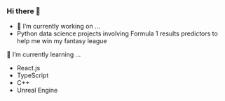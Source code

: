 ### Hi there 👋

- 🔭 I’m currently working on ...
- Python data science projects involving Formula 1 results predictors to help me win my fantasy league
  
🌱 I’m currently learning ...
- React.js
- TypeScript
- C++
- Unreal Engine

<!--
**bwilton93/bwilton93** is a ✨ _special_ ✨ repository because its `README.md` (this file) appears on your GitHub profile.

Here are some ideas to get you started:

- 👯 I’m looking to collaborate on ...
- 🤔 I’m looking for help with ...
- 💬 Ask me about ...
- 📫 How to reach me: ...
- 😄 Pronouns: ...
- ⚡ Fun fact: ...
-->
